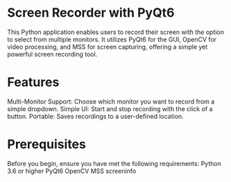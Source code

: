 # Screen Recorder with PyQt6
This Python application enables users to record their screen with the option to select from multiple monitors. It utilizes PyQt6 for the GUI, OpenCV for video processing, and MSS for screen capturing, offering a simple yet powerful screen recording tool.

# Features
Multi-Monitor Support: Choose which monitor you want to record from a simple dropdown.
Simple UI: Start and stop recording with the click of a button.
Portable: Saves recordings to a user-defined location.

# Prerequisites
Before you begin, ensure you have met the following requirements:
Python 3.6 or higher
PyQt6
OpenCV
MSS
screeninfo
